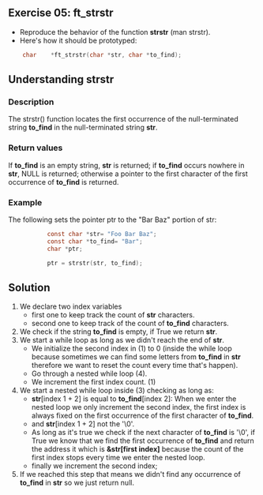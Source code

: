  ## Exercise 05: ft_strstr

- Reproduce the behavior of the function __strstr__ (man strstr).
- Here's how it should be prototyped:
```C
	char	*ft_strstr(char *str, char *to_find);
```

## Understanding strstr

### Description
The strstr() function locates the first occurrence of the null-terminated string __to_find__ in the null-terminated string __str__.

### Return values
If __to_find__ is an empty string, __str__ is returned; if __to_find__ occurs nowhere in __str__, NULL is returned; otherwise a pointer to the first character of the first occurrence of __to_find__ is returned.

### Example
The following sets the pointer ptr to the "Bar Baz" portion of str:

```C
           const char *str= "Foo Bar Baz";
           const char *to_find= "Bar";
           char *ptr;

           ptr = strstr(str, to_find);
```

## Solution
1. We declare two index variables
	- first one to keep track the count of __str__ characters.
	- second one to keep track of the count of __to_find__ characters.
2. We check if the string __to_find__ is empty, if True we return __str__.
3. We start a while loop as long as we didn't reach the end of __str__.
	- We initialize the second index in (1) to 0 (inside the while loop because sometimes we can find some letters from __to_find__ in __str__ therefore we want to reset the count every time that's happen).
	- Go through a nested while loop (4).
	- We increment the first index count. (1)
4. We start a nested while loop inside (3) checking as long as:
	- __str__[index 1 + 2] is equal to __to_find__[index 2]: When we enter the nested loop we only increment the second index, the first index is always fixed on the first occurrence of the first character of __to_find__.
	- and __str__[index 1 + 2] not the '\0'. 
	- As long as it's true we check if the next character of __to_find__ is '\0', if True we know that we find the first occurrence of __to_find__ and return the address it which is __&str[first index]__ because the count of the first index stops every time we enter the nested loop.
	- finally we increment the second index;
5. If we reached this step that means we didn't find any occurrence of __to_find__ in __str__ so we just return null.
